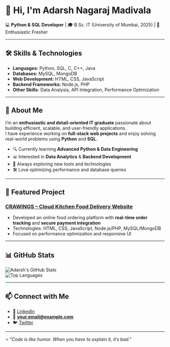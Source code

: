 # 👋 Hi, I'm Adarsh Nagaraj Madivala  

💻 **Python & SQL Developer** | 🎓 B.Sc. IT (University of Mumbai, 2025) | 🚀 Enthusiastic Fresher

---

## 🛠️ Skills & Technologies  
- **Languages:** Python, SQL, C, C++, Java  
- **Databases:** MySQL, MongoDB  
- **Web Development:** HTML, CSS, JavaScript  
- **Backend Frameworks:** Node.js, PHP  
- **Other Skills:** Data Analysis, API Integration, Performance Optimization

---

## 📌 About Me  
I’m an **enthusiastic and detail-oriented IT graduate** passionate about building efficient, scalable, and user-friendly applications.  
I have experience working on **full-stack web projects** and enjoy solving real-world problems using **Python** and **SQL**.  

- 🔍 Currently learning **Advanced Python & Data Engineering**
- 📊 Interested in **Data Analytics** & **Backend Development**
- 🌱 Always exploring new tools and technologies  
- 🛠 Love optimizing performance and database queries

---

## 🚀 Featured Project  
### [CRAWINGS – Cloud Kitchen Food Delivery Website](https://github.com/your-repo-link)
- Developed an online food ordering platform with **real-time order tracking** and **secure payment integration**  
- Technologies: HTML, CSS, JavaScript, Node.js/PHP, MySQL/MongoDB  
- Focused on performance optimization and responsive UI  

---

## 📊 GitHub Stats  
![Adarsh's GitHub Stats](https://github-readme-stats.vercel.app/api?username=your-username&show_icons=true&theme=tokyonight)  
![Top Languages](https://github-readme-stats.vercel.app/api/top-langs/?username=your-username&layout=compact&theme=tokyonight)

---

## 📫 Connect with Me  
- 💼 [LinkedIn](https://www.linkedin.com/in/your-link)  
- 📧 **your.email@example.com**  
- 🐦 [Twitter](https://twitter.com/your-twitter)  

---

⭐ _"Code is like humor. When you have to explain it, it’s bad."_  
